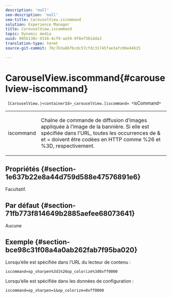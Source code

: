 ```yaml
---
description: 'null'
seo-description: 'null'
seo-title: CarouselView.iscommand
solution: Experience Manager
title: CarouselView.iscommand
topic: Dynamic media
uuid: 005b130c-9316-4cf9-ae59-9f8ef381dda3
translation-type: tm+mt
source-git-commit: 7bc7b3a86fbcdc57cfdc31745fae3afc06e44b15

---
```



# CarouselView.iscommand{#carouselview-iscommand}

` [CarouselView.|<containerId>_carouselView.]iscommand= *`isCommand`*`

<table id="table_06B5F795889E402FB6BCEA4D882E1422"> 
 <tbody> 
  <tr> 
   <td colname="col1"> <p> <span class="codeph"><span class="varname"> iscommand</span></span> </p> </td> 
   <td colname="col2"> <p> Chaîne de commande de diffusion d’images appliquée à l’image de la bannière. Si elle est spécifiée dans l'URL, toutes les occurrences de <span class="codeph"> &amp;</span> et <span class="codeph"> =</span> doivent être codées en HTTP comme <span class="codeph"> %26</span> et <span class="codeph"> %3D, respectivement.</span> </p> </td> 
  </tr> 
 </tbody> 
</table>

## Propriétés {#section-1e637b22e8a44d759d588e47576891e6}

Facultatif.

## Par défaut {#section-71fb773f814649b2885aefee68073641}

Aucune

## Exemple {#section-bce98c31f08a4a0ab262fab7f95ba020}

Lorsqu’elle est spécifiée dans l’URL du lecteur de contenu :

`iscommand=op_sharpen%3d1%26op_colorize%3d0xff0000`

Lorsqu’elle est spécifiée dans les données de configuration :

`iscommand=op_sharpen=1&op_colorize=0xff0000`
